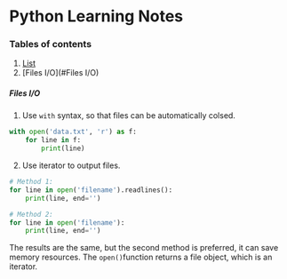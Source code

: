 # Python Learning Notes
### Tables of contents
1. [List](#list)
2. [Files I/O](#Files I/O)

##### Files I/O
1. Use `with` syntax, so that files can be automatically colsed.
```python
with open('data.txt', 'r') as f:
    for line in f:
        print(line)
```
2. Use iterator to output files.
```python
# Method 1:
for line in open('filename').readlines():
    print(line, end='')
```
```python
# Method 2:
for line in open('filename'):
    print(line, end='')
```
The results are the same, but the second method is preferred, it can save 
memory resources. The `open()`function returns a file object, which is an iterator.

